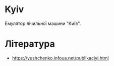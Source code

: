 # Kyiv

Емулятор лічильної машини "Київ".

# Література

- https://yushchenko.infoua.net/publikaciyi.html